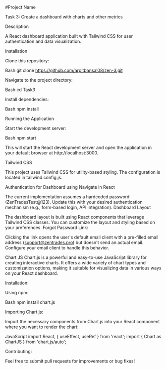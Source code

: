 #Project Name

Task 3: Create a dashboard with charts and other metrics

Description

A React dashboard application built with Tailwind CSS for user authentication and data visualization.

Installation

Clone this repository:

Bash
git clone https://github.com/arpitbansal08/zen-3.git

Navigate to the project directory:

Bash
cd Task3

Install dependencies:

Bash
npm install

 Running the Application

Start the development server:

Bash
npm start

 This will start the React development server and open the application in your default browser at http://localhost:3000.

Tailwind CSS

This project uses Tailwind CSS for utility-based styling. The configuration is located in tailwind.config.js.

Authentication for Dashboard using Navigate in React

The current implementation assumes a hardcoded password (ZenTradesTest@123).
Update this with your desired authentication mechanism (e.g., form-based login, API integration).
Dashboard Layout

The dashboard layout is built using React components that leverage Tailwind CSS classes. You can customize the layout and styling based on your preferences.
Forgot Password Link:

Clicking the link opens the user's default email client with a pre-filled email address (support@zentrades.pro) but doesn't send an actual email. Configure your email client to handle this behavior.

Chart JS
Chart.js is a powerful and easy-to-use JavaScript library for creating interactive charts. It offers a wide variety of chart types and customization options, making it suitable for visualizing data in various ways on your React dashboard.

Installation:

Using npm:

Bash
npm install chart.js


Importing Chart.js:

Import the necessary components from Chart.js into your React component where you want to render the chart:

JavaScript
import React, { useEffect, useRef } from 'react';
import { Chart as ChartJS } from 'chart.js/auto';

Contributing:

Feel free to submit pull requests for improvements or bug fixes!
